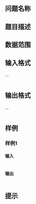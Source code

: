 ## 问题名称

## 题目描述



## 数据范围



## 输入格式

...

```

```

## 输出格式

...

```

```

## 样例

### 样例1

#### 输入

```

```

#### 输出

```

```

## 提示